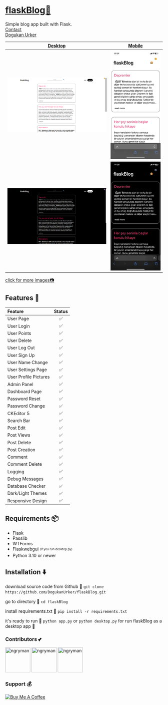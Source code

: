 # [flaskBlog📜](https://dogukanurker.com/flaskblog)

Simple blog app built with Flask.
<br/>
[Contact](mailto:dogukanurker@icloud.com)<br/>
[Dogukan Urker](https://dogukanurker.com)

| [Desktop](https://github.com/DogukanUrker/flaskBlog/tree/master/images/desktop) | [Mobile](https://github.com/DogukanUrker/flaskBlog/tree/master/images/mobile) |
| :-----------------------------------------------------------------------------: | :---------------------------------------------------------------------------: |
|                    ![appDesktop](/images/desktop/light.png)                     |                    ![appMobile](/images/mobile/light.jpeg)                    |
|                     ![appDesktop](/images/desktop/dark.png)                     |                    ![appMobile](/images/mobile/dark.jpeg)                     |

[click for more images📷](https://github.com/DogukanUrker/flaskBlog/tree/master/images)

## Features 💫

| Feature               | Status |
| :-------------------- | :----: |
| User Page             |   ✅   |
| User Login            |   ✅   |
| User Points           |   ✅   |
| User Delete           |   ✅   |
| User Log Out          |   ✅   |
| User Sign Up          |   ✅   |
| User Name Change      |   ✅   |
| User Settings Page    |   ✅   |
| User Profile Pictures |   ✅   |
| Admin Panel           |   ✅   |
| Dashboard Page        |   ✅   |
| Password Reset        |   ✅   |
| Password Change       |   ✅   |
| CKEditor 5            |   ✅   |
| Search Bar            |   ✅   |
| Post Edit             |   ✅   |
| Post Views            |   ✅   |
| Post Delete           |   ✅   |
| Post Creation         |   ✅   |
| Comment               |   ✅   |
| Comment Delete        |   ✅   |
| Logging               |   ✅   |
| Debug Messages        |   ✅   |
| Database Checker      |   ✅   |
| Dark/Light Themes     |   ✅   |
| Responsive Design     |   ✅   |

## Requirements 📦

- Flask
- Passlib
- WTForms
- Flaskwebgui <sub><sup>(if you run desktop.py)</sup></sub>
- Python 3.10 or newer

## Installation ⬇️

download source code from Github 💾
`git clone https://github.com/DogukanUrker/flaskBlog.git`

go to directory 📁
`cd flaskBlog`

install requirements.txt 🔽
`pip install -r requirements.txt`

it's ready to run 🎉
`python app.py`
or
`python desktop.py`
for run flaskBlog as a desktop app 💯

### Contributors 💕

<a href="https://github.com/dogukanurker"><img src="https://avatars.githubusercontent.com/u/62756402" title="ngryman" width="80" height="80"></a>
<a href="https://github.com/adindrabkin"><img src="https://avatars.githubusercontent.com/u/47116975" title="ngryman" width="80" height="80"></a>
<a href="https://github.com/codehwang"><img src="https://avatars.githubusercontent.com/u/26578588" title="ngryman" width="80" height="80"></a>

### Support 💰

<a href="https://dogukanurker.com/donate" target="_blank"><img src="https://cdn.buymeacoffee.com/buttons/v2/arial-red.png" alt="Buy Me A Coffee" style="height: 60px !important;width: 217px !important;" ></a>
